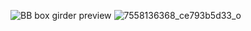 ![BB box girder preview](https://github.com/user-attachments/assets/bfe96527-d645-44c5-bda6-86b0419dce57)
![7558136368_ce793b5d33_o](https://github.com/user-attachments/assets/e65fafcb-80e0-469f-ace7-d4708a68bc49)

